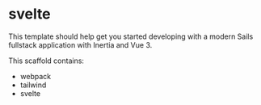 # svelte

This template should help get you started developing with a modern Sails fullstack application with Inertia and Vue 3.

This scaffold contains:

- webpack
- tailwind
- svelte
